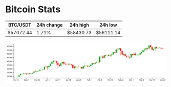 # Bitcoin Stats

BTC/USDT|24h change|24h high|24h low|
|---|---|---|---|
|$57072.44|1.71%|$58430.73|$56111.14|

<img src="./chart.svg">
